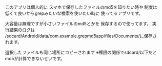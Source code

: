 このアプリは個人的に
スマホで保存したファイルのmd5を知りたい時や
制度は低くて良いからgrepみたいな検索を使いたい時に
使ってるアプリです。

大容量は無理ですが小さいファイルのmd5とかを
保存するので使ってます。
実行結果のログは
/sdcard/Android/data/com.example.grepmd5app/files/Documents/に保存されます。


選択したファイルも同じ場所にコピーされます
※権限の関係でsdcard/以下だとmd5が計算できないせいです。
